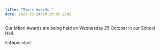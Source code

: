 ```yaml
---
title: "Māori Awards "
date: 2023-10-24T20:50:05.220Z
---
```

Our Māori Awards are being held on Wednesday 25 October in our School Hall.


5.45pm start.
